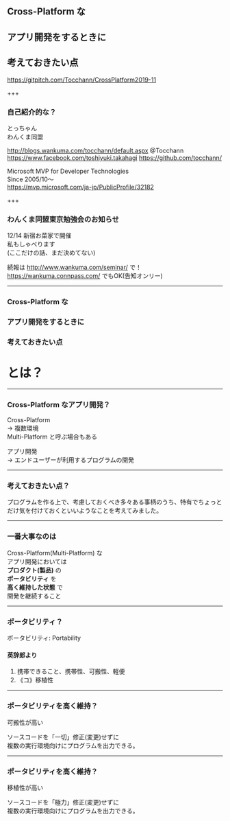 ## Cross-Platform な
## アプリ開発をするときに
## 考えておきたい点

https://gitpitch.com/Tocchann/CrossPlatform2019-11

+++

### 自己紹介的な？

とっちゃん  
わんくま同盟

http://blogs.wankuma.com/tocchann/default.aspx
@Tocchann
https://www.facebook.com/toshiyuki.takahagi
https://github.com/tocchann/

Microsoft MVP for Developer Technologies  
Since 2005/10～  
https://mvp.microsoft.com/ja-jp/PublicProfile/32182

+++

### わんくま同盟東京勉強会のお知らせ

12/14 新宿お菜家で開催  
私もしゃべります  
(ここだけの話、まだ決めてない)

続報は http://www.wankuma.com/seminar/ で！  
https://wankuma.connpass.com/ でもOK(告知オンリー)

---

### Cross-Platform な
### アプリ開発をするときに
### 考えておきたい点

# とは？

---

### Cross-Platform なアプリ開発？

Cross-Platform  
→ 複数環境  
Multi-Platform と呼ぶ場合もある

アプリ開発  
→ エンドユーザーが利用するプログラムの開発

---

### 考えておきたい点？

プログラムを作る上で、考慮しておくべき多々ある事柄のうち、特有でちょっとだけ気を付けておくといいようなことを考えてみました。

---

### 一番大事なのは

Cross-Platform(Multi-Platform) な  
アプリ開発においては  
**プロダクト(製品)** の  
**ポータビリティ** を  
**高く維持した状態** で  
開発を継続すること

---

### ポータビリティ？

ポータビリティ: Portability

#### 英辞郎より

1. 携帯できること、携帯性、可搬性、軽便
1. 《コ》移植性

---

### ポータビリティを高く維持？

可搬性が高い

ソースコードを「一切」修正(変更)せずに  
複数の実行環境向けにプログラムを出力できる。

---

### ポータビリティを高く維持？

移植性が高い

ソースコードを「極力」修正(変更)せずに  
複数の実行環境向けにプログラムを出力できる。
